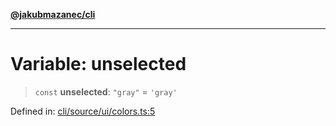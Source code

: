 [**@jakubmazanec/cli**](../../../README.md)

---

# Variable: unselected

> `const` **unselected**: `"gray"` = `'gray'`

Defined in:
[cli/source/ui/colors.ts:5](https://github.com/jakubmazanec/tools/blob/66e975ab265618dba82f8e4c56654145b7ba4db7/packages/cli/source/ui/colors.ts#L5)
